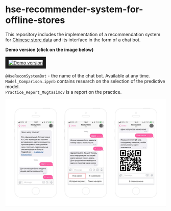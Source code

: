# hse-recommender-system-for-offline-stores

This repository includes the implementation of a recommendation system for [Chinese store data](https://www.kaggle.com/chiranjivdas09/ta-feng-grocery-dataset/version/1#) and its interface in the form of a chat bot.

 **Demo version (сlick on the image below)** <br/>

<a href="http://www.youtube.com/watch?feature=player_embedded&v=mq8dxKXnOAg
" target="_blank"><img src="http://img.youtube.com/vi/mq8dxKXnOAg/0.jpg" 
alt="Demo version" width="240" height="180" border="10" /></a>
 
`@HseRecomSystemBot` - the name of the chat bot. Available at any time.<br/>
`Model_Comparison.ipynb` contains research on the selection of the predictive model.<br/>
`Practice_Report_Mugtasimov` is a report on the practice.

![alt text](https://github.com/luckydevvvil/hse-recommender-system-for-offline-stores/blob/master/at_the_checkout.png)
